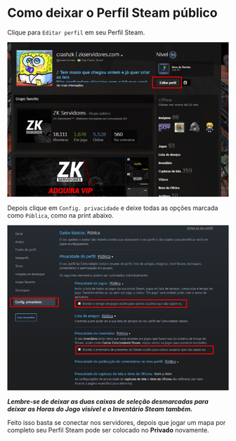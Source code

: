 # Como deixar o Perfil Steam público

Clique para `Editar perfil` em seu Perfil Steam.

![](.gitbook/assets/image%20%2815%29.png)

Depois clique em `Config. privacidade` e deixe todas as opções marcada como `Pública`, como na print abaixo.

![](.gitbook/assets/image%20%2816%29.png)

_**Lembre-se de deixar as duas caixas de seleção desmarcadas para deixar as Horas do Jogo visível e o Inventário Steam também.**_

Feito isso basta se conectar nos servidores, depois que jogar um mapa por completo seu Perfil Steam pode ser colocado no **Privado** novamente.

